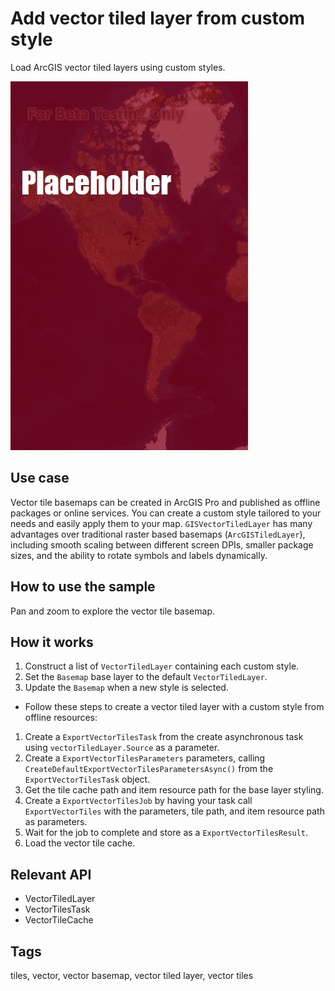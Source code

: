 # Add vector tiled layer from custom style

Load ArcGIS vector tiled layers using custom styles.

![Image of offline vector tiled layer custom style](AddVectorTiledLayerFromCustomStyle.jpg)

## Use case

Vector tile basemaps can be created in ArcGIS Pro and published as offline packages or online services. You can create a custom style tailored to your needs and easily apply them to your map. `GISVectorTiledLayer` has many advantages over traditional raster based basemaps (`ArcGISTiledLayer`), including smooth scaling between different screen DPIs, smaller package sizes, and the ability to rotate symbols and labels dynamically.

## How to use the sample

Pan and zoom to explore the vector tile basemap.

## How it works

1. Construct a list of `VectorTiledLayer` containing each custom style.
2. Set the `Basemap` base layer to the default `VectorTiledLayer`.
3. Update the `Basemap` when a new style is selected.

* Follow these steps to create a vector tiled layer with a custom style from offline resources:
1. Create a `ExportVectorTilesTask` from the create asynchronous task using `vectorTiledLayer.Source` as a parameter.
2. Create a `ExportVectorTilesParameters` parameters, calling `CreateDefaultExportVectorTilesParametersAsync()` from the `ExportVectorTilesTask` object.
3. Get the tile cache path and item resource path for the base layer styling.
4. Create a `ExportVectorTilesJob` by having your task call `ExportVectorTiles` with the parameters, tile path, and item resource path as parameters.
5. Wait for the job to complete and store as a `ExportVectorTilesResult`.
6. Load the vector tile cache.

## Relevant API

* VectorTiledLayer
* VectorTilesTask
* VectorTileCache

## Tags

tiles, vector, vector basemap, vector tiled layer, vector tiles
